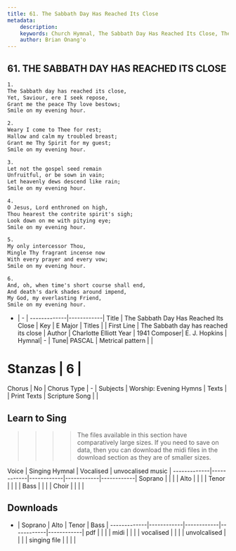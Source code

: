```yaml
---
title: 61. The Sabbath Day Has Reached Its Close
metadata:
    description: 
    keywords: Church Hymnal, The Sabbath Day Has Reached Its Close, The Sabbath day has reached its close, 
    author: Brian Onang'o
---
```



## 61. THE SABBATH DAY HAS REACHED ITS CLOSE

```txt
1.
The Sabbath day has reached its close, 
Yet, Saviour, ere I seek repose, 
Grant me the peace Thy love bestows; 
Smile on my evening hour. 

2.
Weary I come to Thee for rest; 
Hallow and calm my troubled breast; 
Grant me Thy Spirit for my guest; 
Smile on my evening hour. 

3.
Let not the gospel seed remain 
Unfruitful, or be sown in vain; 
Let heavenly dews descend like rain; 
Smile on my evening hour. 

4.
O Jesus, Lord enthroned on high, 
Thou hearest the contrite spirit's sigh; 
Look down on me with pitying eye; 
Smile on my evening hour. 

5.
My only intercessor Thou, 
Mingle Thy fragrant incense now 
With every prayer and every vow; 
Smile on my evening hour. 

6.
And, oh, when time's short course shall end, 
And death's dark shades around impend, 
My God, my everlasting Friend, 
Smile on my evening hour.

```

- |   -  |
-------------|------------|
Title | The Sabbath Day Has Reached Its Close |
Key | E Major |
Titles |  |
First Line | The Sabbath day has reached its close |
Author | Charlotte Elliott
Year | 1941
Composer| E. J. Hopkins |
Hymnal|  - |
Tune| PASCAL |
Metrical pattern | |
# Stanzas | 6 |
Chorus | No |
Chorus Type | - |
Subjects | Worship: Evening Hymns |
Texts |  |
Print Texts | 
Scripture Song |  |
  
## Learn to Sing

>>>> The files available in this section have comparatively large sizes. If you need to save on data, then you can download the midi files in the download section as they are of smaller sizes.

Voice |  Singing Hymnal | Vocalised | unvocalised music |
-------------|------------|------------|------------|------------|
Soprano | | | |
Alto | | | |
Tenor | | | |
Bass | | | |
Choir | | | |

## Downloads

- |  Soprano | Alto | Tenor | Bass |
-------------|------------|------------|------------|------------|
pdf | | | |
midi | | | |
vocalised | | | |
unvolcalised | | | |
singing file | | | |
  